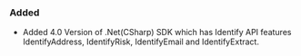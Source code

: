 
### Added
- Added 4.0 Version of .Net(CSharp) SDK which has Identify API features IdentifyAddress, IdentifyRisk, IdentifyEmail and IdentifyExtract.

